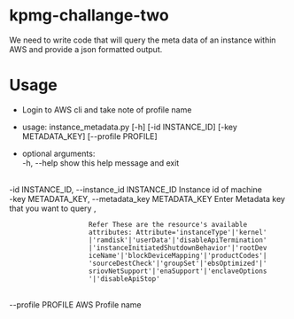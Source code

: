 # kpmg-challange-two
We need to write code that will query the meta data of an instance within AWS and provide a json formatted output. 

# Usage

* Login to AWS cli and take note of profile name 

* usage: instance_metadata.py [-h] [-id INSTANCE_ID]
                            [-key METADATA_KEY] [--profile PROFILE]    

* optional arguments:
<br />  -h, --help            show this help message and exit

<br />  -id INSTANCE_ID, --instance_id INSTANCE_ID     Instance id of machine
<br />  -key METADATA_KEY, --metadata_key METADATA_KEY
                        Enter Metadata key that you want to query ,    
                       
						Refer These are the resource's available       
                        attributes: Attribute='instanceType'|'kernel'  
                        |'ramdisk'|'userData'|'disableApiTermination'  
                        |'instanceInitiatedShutdownBehavior'|'rootDev  
                        iceName'|'blockDeviceMapping'|'productCodes'|  
                        'sourceDestCheck'|'groupSet'|'ebsOptimized'|'  
                        sriovNetSupport'|'enaSupport'|'enclaveOptions  
                        '|'disableApiStop'

<br />  --profile PROFILE     AWS Profile name
